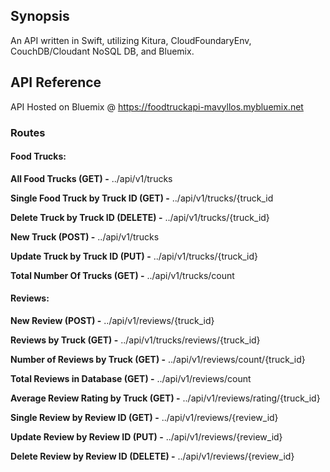 ## Synopsis

An API written in Swift, utilizing Kitura, CloudFoundaryEnv, CouchDB/Cloudant NoSQL DB, and Bluemix.

## API Reference

API Hosted on Bluemix @ https://foodtruckapi-mavyllos.mybluemix.net

### Routes

#### Food Trucks:

**All Food Trucks (GET) -** ../api/v1/trucks

**Single Food Truck by Truck ID (GET) -** ../api/v1/trucks/{truck_id

**Delete Truck by Truck ID (DELETE) -** ../api/v1/trucks/{truck_id}

**New Truck (POST) -** ../api/v1/trucks

**Update Truck by Truck ID (PUT) -** ../api/v1/trucks/{truck_id}

**Total Number Of Trucks (GET) -** ../api/v1/trucks/count


#### Reviews:

**New Review (POST) -** ../api/v1/reviews/{truck_id}

**Reviews by Truck (GET) -** ../api/v1/trucks/reviews/{truck_id}

**Number of Reviews by Truck (GET) -** ../api/v1/reviews/count/{truck_id}

**Total Reviews in Database (GET) -** ../api/v1/reviews/count

**Average Review Rating by Truck (GET) -** ../api/v1/reviews/rating/{truck_id}

**Single Review by Review ID (GET) -** ../api/v1/reviews/{review_id}

**Update Review by Review ID (PUT) -** ../api/v1/reviews/{review_id}

**Delete Review by Review ID (DELETE) -** ../api/v1/reviews/{review_id}
